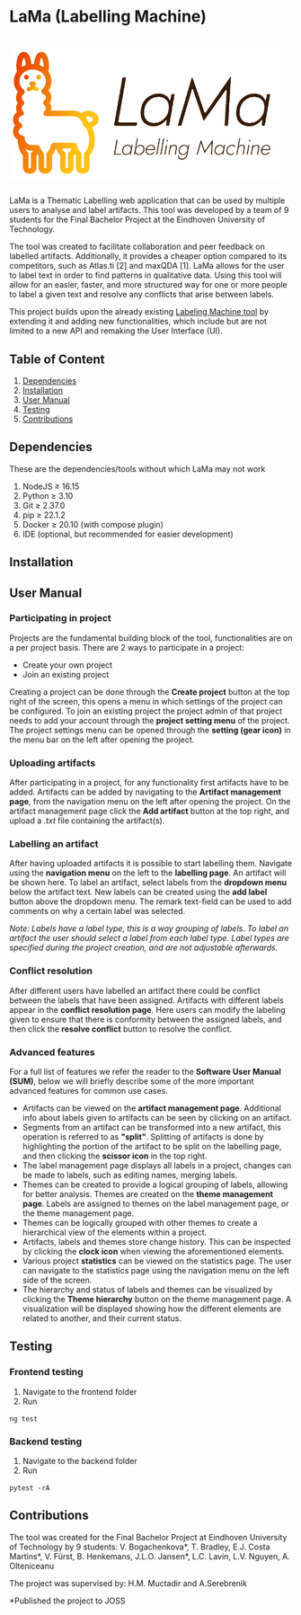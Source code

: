 # LaMa (Labelling Machine)

![LaMa logo](/frontend/assets/lama_nobg.png)
===
LaMa is a Thematic Labelling web application that can be used by multiple users to analyse and label artifacts. This tool was developed by a team of 9 students for the Final Bachelor Project at the Eindhoven University of Technology.

The tool was created to facilitate collaboration and peer feedback on labelled artifacts. Additionally, it provides a cheaper option compared to its competitors, such as Atlas.ti [2] and maxQDA [1]. LaMa allows for the user to label text in order to find patterns in qualitative data. Using this tool will allow for an easier, faster, and more structured way for one or more people to label a given text and resolve any conflicts that arise between labels.

This project builds upon the already existing [Labeling Machine tool](https://github.com/muctadir/labeling-machine) by extending it and adding new functionalities, which include but are not limited to a new API and remaking the User Interface (UI).

## Table of Content
1. [Dependencies](#dependencies)
2. [Installation](#installation)
3. [User Manual](#user_manual)
4. [Testing](#testing)
5. [Contributions](#contributions)

## <a name="dependencies"></a>Dependencies
These are the dependencies/tools without which LaMa may not work
1. NodeJS ≥ 16.15
2. Python ≥ 3.10
3. Git ≥ 2.37.0
4. pip ≥ 22.1.2
5. Docker ≥ 20.10 (with compose plugin)
6. IDE (optional, but recommended for easier development)

## <a name="installation"></a>Installation

## <a name="user_manual"></a>User Manual

### Participating in project
Projects are the fundamental building block of the tool, functionalities are on a per project basis. There are 2 ways to participate in a project:
* Create your own project
* Join an existing project

Creating a project can be done through the **Create project** button at the top right of the screen, this opens a menu in which settings of the project can be configured. To join an existing project the project admin of that project needs to add your account through the **project setting menu** of the project. The project settings menu can be opened through the **setting (gear icon)** in the menu bar on the left after opening the project.

### Uploading artifacts
After participating in a project, for any functionality first artifacts have to be added. Artifacts can be added by navigating to the **Artifact management page**, from the navigation menu on the left after opening the project. On the artifact management page click the **Add artifact** button at the top right, and upload a _.txt_ file containing the artifact(s).

### Labelling an artifact
After having uploaded artifacts it is possible to start labelling them. Navigate using the **navigation menu** on the left to the **labelling page**. An artifact will be shown here. To label an artifact, select labels from the **dropdown menu** below the artifact text. New labels can be created using the **add label** button above the dropdown menu. The remark text-field can be used to add comments on why a certain label was selected.

_Note: Labels have a label type, this is a way grouping of labels. To label an artifact the user should select a label from each label type. Label types are specified during the project creation, and are not adjustable afterwards._

### Conflict resolution
After different users have labelled an artifact there could be conflict between the labels that have been assigned. Artifacts with different labels appear in the **conflict resolution page**. Here users can modify the labeling given to ensure that there is conformity between the assigned labels, and then click the **resolve conflict** button to resolve the conflict.

### Advanced features
For a full list of features we refer the reader to the **Software User Manual (SUM)**, below we will briefly describe some of the more important advanced features for common use cases.

* Artifacts can be viewed on the **artifact management page**. Additional info about labels given to artifacts can be seen by clicking on an artifact.
* Segments from an artifact can be transformed into a new artifact, this operation is referred to as **"split"**. Splitting of artifacts is done by highlighting the portion of the artifact to be split on the labelling page, and then clicking the **scissor icon** in the top right.
* The label management page displays all labels in a project, changes can be made to labels, such as editing names, merging labels.
* Themes can be created to provide a logical grouping of labels, allowing for better analysis. Themes are created on the **theme management page**. Labels are assigned to themes on the label management page, or the theme management page.
* Themes can be logically grouped with other themes to create a hierarchical view of the elements within a project.
* Artifacts, labels and themes store change history. This can be inspected by clicking the **clock icon** when viewing the aforementioned elements.
* Various project **statistics** can be viewed on the statistics page. The user can navigate to the statistics page using the navigation menu on the left side of the screen.
* The hierarchy and status of labels and themes can be visualized by clicking the **Theme hierarchy** button on the theme management page. A visualization will be displayed showing how the different elements are related to another, and their current status.

## <a name="testing"></a>Testing
### Frontend testing
1. Navigate to the frontend folder
2. Run
```
ng test
```
### Backend testing
1. Navigate to the backend folder
2. Run
```
pytest -rA
```
## <a name="contributions"></a>Contributions
The tool was created for the Final Bachelor Project at Eindhoven University of Technology by 9 students: 
V. Bogachenkova*, 
T. Bradley, 
E.J. Costa Martins*, 
V. Fürst, 
B. Henkemans, 
J.L.O. Jansen*, 
L.C. Lavin, 
L.V. Nguyen, 
A. Olteniceanu

The project was supervised by: 
H.M. Muctadir and A.Serebrenik

*Published the project to JOSS
